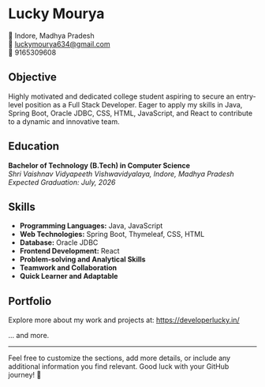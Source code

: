 # Lucky Mourya

📍 Indore, Madhya Pradesh  
📧 luckymourya634@gmail.com  
📱 9165309608  

## Objective

Highly motivated and dedicated college student aspiring to secure an entry-level position as a Full Stack Developer. Eager to apply my skills in Java, Spring Boot, Oracle JDBC, CSS, HTML, JavaScript, and React to contribute to a dynamic and innovative team.

## Education

**Bachelor of Technology (B.Tech) in Computer Science**  
*Shri Vaishnav Vidyapeeth Vishwavidyalaya, Indore, Madhya Pradesh*  
*Expected Graduation: July, 2026*

## Skills

- **Programming Languages:** Java, JavaScript
- **Web Technologies:** Spring Boot, Thymeleaf, CSS, HTML
- **Database:** Oracle JDBC
- **Frontend Development:** React
- **Problem-solving and Analytical Skills**
- **Teamwork and Collaboration**
- **Quick Learner and Adaptable**

## Portfolio
 
Explore more about my work and projects at: 
https://developerlucky.in/

... and more.

---

Feel free to customize the sections, add more details, or include any additional information you find relevant. Good luck with your GitHub journey! 🚀
